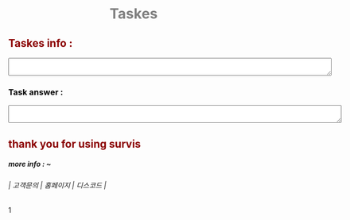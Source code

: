 <style>
    h2{
        color :darkred;
    }
</style>
<style>
    h1{
        color:grey;
        text-align: center;
    }
</style>
 <style>
     h3{
         color :black;
         
     }
 </style>
 <head>
     <title>Taskes</title>
     
 </head>      
<h1>Taskes</h1>
<h2>Taskes info : </h2> <textarea style="margin: 0px; width: 650px; hight: 140px;"></textarea>
<h3>Task answer : </h3> 
<textarea style="margin: 0px; width: 670px; hight: 350px;"> 










   
</textarea>



<h2>thank you for using survis</h2>
</body>
<h5> more info : ~</h5>

<h6>| 고객문의 | 홈페이지 | 디스코드 |</h6>
</style>1

